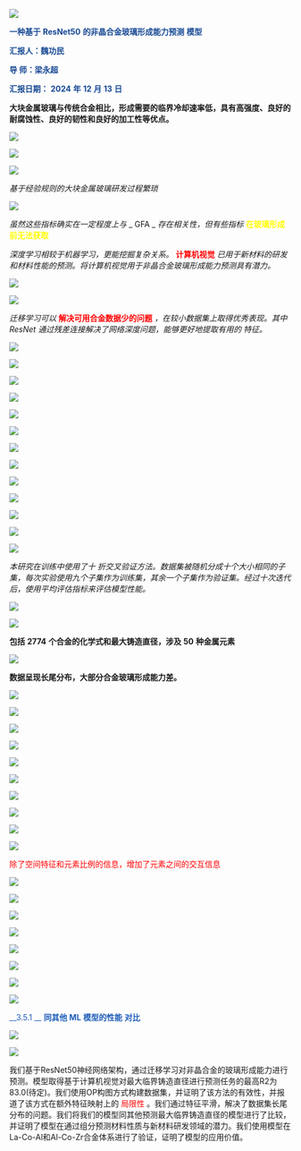 ![](img%5C%E8%B4%B5%E5%A4%A7%E8%93%9DPPT%E6%A8%A1%E6%9D%BF20250325180424129.png)

<span style="color:#174994"> __一种基于__ </span>  <span style="color:#174994"> __ResNet50__ </span>  <span style="color:#174994"> __的非晶合金玻璃形成能力预测__ </span>  <span style="color:#174994"> __模型__ </span>

<span style="color:#174994"> __汇报人：魏功民__ </span>

<span style="color:#174994"> __导    师：梁永超__ </span>

<span style="color:#174994"> __汇报日期：__ </span>  <span style="color:#174994"> __2024__ </span>  <span style="color:#174994"> __年__ </span>  <span style="color:#174994"> __12__ </span>  <span style="color:#174994"> __月__ </span>  <span style="color:#174994"> __13__ </span>  <span style="color:#174994"> __日__ </span>

__大块金属玻璃与传统合金相比，形成需要的临界冷却速率低，具有高强度、良好的耐腐蚀性、良好的韧性和良好的加工性等优点。__

![](img%5C%E8%B4%B5%E5%A4%A7%E8%93%9DPPT%E6%A8%A1%E6%9D%BF20250325180424130.png)

![](img%5C%E8%B4%B5%E5%A4%A7%E8%93%9DPPT%E6%A8%A1%E6%9D%BF20250325180424131.png)

![](img%5C%E8%B4%B5%E5%A4%A7%E8%93%9DPPT%E6%A8%A1%E6%9D%BF20250325180424132.png)

_基于经验规则的大块金属玻璃研发过程繁琐_

![](img%5C%E8%B4%B5%E5%A4%A7%E8%93%9DPPT%E6%A8%A1%E6%9D%BF20250325180424133.png)

_虽然这些指标确实在一定程度上与_  _ GFA _  _存在相关性，但有些指标_  <span style="color:#FFFF00"> __在玻璃形成前无法获取__ </span>

_深度学习相较于机器学习，更能挖掘复杂关系。_  <span style="color:#FF0000"> __计算机视觉__ </span>  _已用于新材料的研发和材料性能的预测。将计算机视觉用于非晶合金玻璃形成能力预测具有潜力。_

![](img%5C%E8%B4%B5%E5%A4%A7%E8%93%9DPPT%E6%A8%A1%E6%9D%BF20250325180424134.png)

![](img%5C%E8%B4%B5%E5%A4%A7%E8%93%9DPPT%E6%A8%A1%E6%9D%BF20250325180424135.png)

_迁移学习可以_  <span style="color:#FF0000"> __解决可用合金数据少的问题__ </span>  _，在较小数据集上取得优秀表现。其中_  _ResNet_  _通过残差连接解决了网络深度问题，能够更好地提取有用的_  _特征。_

![](img%5C%E8%B4%B5%E5%A4%A7%E8%93%9DPPT%E6%A8%A1%E6%9D%BF20250325180424136.png)

![](img%5C%E8%B4%B5%E5%A4%A7%E8%93%9DPPT%E6%A8%A1%E6%9D%BF20250325180424137.png)

![](img%5C%E8%B4%B5%E5%A4%A7%E8%93%9DPPT%E6%A8%A1%E6%9D%BF20250325180424138.png)

![](img%5C%E8%B4%B5%E5%A4%A7%E8%93%9DPPT%E6%A8%A1%E6%9D%BF20250325180424139.png)

![](img%5C%E8%B4%B5%E5%A4%A7%E8%93%9DPPT%E6%A8%A1%E6%9D%BF20250325180424140.jpg)

![](img%5C%E8%B4%B5%E5%A4%A7%E8%93%9DPPT%E6%A8%A1%E6%9D%BF20250325180424141.png)

![](img%5C%E8%B4%B5%E5%A4%A7%E8%93%9DPPT%E6%A8%A1%E6%9D%BF20250325180424142.png)

![](img%5C%E8%B4%B5%E5%A4%A7%E8%93%9DPPT%E6%A8%A1%E6%9D%BF20250325180424143.jpg)

![](img%5C%E8%B4%B5%E5%A4%A7%E8%93%9DPPT%E6%A8%A1%E6%9D%BF20250325180424144.png)

![](img%5C%E8%B4%B5%E5%A4%A7%E8%93%9DPPT%E6%A8%A1%E6%9D%BF20250325180424145.png)

![](img%5C%E8%B4%B5%E5%A4%A7%E8%93%9DPPT%E6%A8%A1%E6%9D%BF20250325180424146.png)

![](img%5C%E8%B4%B5%E5%A4%A7%E8%93%9DPPT%E6%A8%A1%E6%9D%BF20250325180424147.png)

![](img%5C%E8%B4%B5%E5%A4%A7%E8%93%9DPPT%E6%A8%A1%E6%9D%BF20250325180424148.png)

_本研究在训练中使用了十_  _折交叉验证方法。数据集被随机分成十个大小相同的子集，每次实验使用九个子集作为训练集，其余一个子集作为验证集。经过十次迭代后，使用平均评估指标来评估模型性能。_

![](img%5C%E8%B4%B5%E5%A4%A7%E8%93%9DPPT%E6%A8%A1%E6%9D%BF20250325180424149.png)

![](img%5C%E8%B4%B5%E5%A4%A7%E8%93%9DPPT%E6%A8%A1%E6%9D%BF20250325180424150.png)

__包括__  __2774__  __个合金的化学式和最大铸造直径，涉及__  __50__  __种金属元素__

![](img%5C%E8%B4%B5%E5%A4%A7%E8%93%9DPPT%E6%A8%A1%E6%9D%BF20250325180424151.png)

__数据呈现长尾分布，大部分合金玻璃形成能力差。__

![](img%5C%E8%B4%B5%E5%A4%A7%E8%93%9DPPT%E6%A8%A1%E6%9D%BF20250325180424152.png)

![](img%5C%E8%B4%B5%E5%A4%A7%E8%93%9DPPT%E6%A8%A1%E6%9D%BF20250325180424153.wmf)

![](img%5C%E8%B4%B5%E5%A4%A7%E8%93%9DPPT%E6%A8%A1%E6%9D%BF20250325180424154.wmf)

![](img%5C%E8%B4%B5%E5%A4%A7%E8%93%9DPPT%E6%A8%A1%E6%9D%BF20250325180424155.png)

![](img%5C%E8%B4%B5%E5%A4%A7%E8%93%9DPPT%E6%A8%A1%E6%9D%BF20250325180424156.png)

![](img%5C%E8%B4%B5%E5%A4%A7%E8%93%9DPPT%E6%A8%A1%E6%9D%BF20250325180424157.png)

![](img%5C%E8%B4%B5%E5%A4%A7%E8%93%9DPPT%E6%A8%A1%E6%9D%BF20250325180424158.png)

![](img%5C%E8%B4%B5%E5%A4%A7%E8%93%9DPPT%E6%A8%A1%E6%9D%BF20250325180424159.png)

![](img%5C%E8%B4%B5%E5%A4%A7%E8%93%9DPPT%E6%A8%A1%E6%9D%BF20250325180424160.png)

![](img%5C%E8%B4%B5%E5%A4%A7%E8%93%9DPPT%E6%A8%A1%E6%9D%BF20250325180424161.png)

<span style="color:#FF0000">除了空间特征和元素比例的信息，增加了元素之间的交互信息</span>

![](img%5C%E8%B4%B5%E5%A4%A7%E8%93%9DPPT%E6%A8%A1%E6%9D%BF20250325180424162.png)

![](img%5C%E8%B4%B5%E5%A4%A7%E8%93%9DPPT%E6%A8%A1%E6%9D%BF20250325180424163.png)

![](img%5C%E8%B4%B5%E5%A4%A7%E8%93%9DPPT%E6%A8%A1%E6%9D%BF20250325180424164.png)

![](img%5C%E8%B4%B5%E5%A4%A7%E8%93%9DPPT%E6%A8%A1%E6%9D%BF20250325180424165.png)

![](img%5C%E8%B4%B5%E5%A4%A7%E8%93%9DPPT%E6%A8%A1%E6%9D%BF20250325180424166.png)

![](img%5C%E8%B4%B5%E5%A4%A7%E8%93%9DPPT%E6%A8%A1%E6%9D%BF20250325180424167.png)

![](img%5C%E8%B4%B5%E5%A4%A7%E8%93%9DPPT%E6%A8%A1%E6%9D%BF20250325180424168.png)

![](img%5C%E8%B4%B5%E5%A4%A7%E8%93%9DPPT%E6%A8%A1%E6%9D%BF20250325180424169.png)

<span style="color:#1D5CB9"> __3\.5\.1 __ </span>  <span style="color:#1D5CB9"> __同其他__ </span>  <span style="color:#1D5CB9"> __ML__ </span>  <span style="color:#1D5CB9"> __模型的性能__ </span>  <span style="color:#1D5CB9"> __对比__ </span>

![](img%5C%E8%B4%B5%E5%A4%A7%E8%93%9DPPT%E6%A8%A1%E6%9D%BF20250325180424170.png)

![](img%5C%E8%B4%B5%E5%A4%A7%E8%93%9DPPT%E6%A8%A1%E6%9D%BF20250325180424171.png)

我们基于ResNet50神经网络架构，通过迁移学习对非晶合金的玻璃形成能力进行预测。模型取得基于计算机视觉对最大临界铸造直径进行预测任务的最高R2为83\.0\(待定\)。我们使用OP构图方式构建数据集，并证明了该方法的有效性，并报道了该方式在额外特征映射上的 <span style="color:#FF0000">局限性</span> 。我们通过特征平滑，解决了数据集长尾分布的问题。我们将我们的模型同其他预测最大临界铸造直径的模型进行了比较，并证明了模型在通过组分预测材料性质与新材料研发领域的潜力。我们使用模型在La\-Co\-Al和Al\-Co\-Zr合金体系进行了验证，证明了模型的应用价值。

